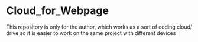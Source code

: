 # Cloud_for_Webpage
This repository is only for the author, which works as a sort of coding cloud/ drive so it is easier to work on the same project with different devices
